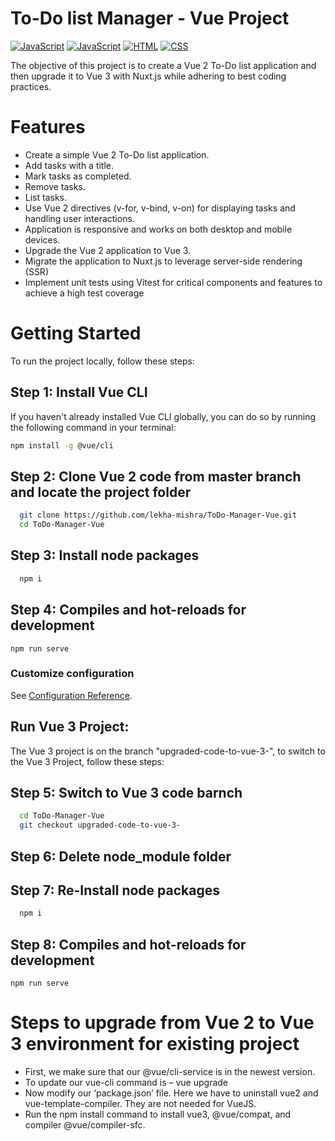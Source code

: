 # To-Do list Manager - Vue Project
[![JavaScript](https://img.shields.io/badge/Vue.js-35495E?style=for-the-badge&logo=vuedotjs&logoColor=4FC08D)](https://developer.mozilla.org/en-US/docs/Web/JavaScript)
[![JavaScript](https://img.shields.io/badge/javascript-%2320232a.svg?style=for-the-badge&logo=javascript&logoColor=%23F7DF1E)](https://developer.mozilla.org/en-US/docs/Web/JavaScript)
[![HTML](https://img.shields.io/badge/html-%2320232a.svg?style=for-the-badge&logo=html5&logoColor=%23E34F26)](https://developer.mozilla.org/en-US/docs/Web/HTML)
[![CSS](https://img.shields.io/badge/css-%2320232a.svg?style=for-the-badge&logo=css3&logoColor=%231572B6)](https://developer.mozilla.org/en-US/docs/Web/CSS)

The objective of this project is to create a Vue 2 To-Do list application and then
upgrade it to Vue 3 with Nuxt.js while adhering to best coding practices.

# Features
- Create a simple Vue 2 To-Do list application.
- Add tasks with a title.
- Mark tasks as completed.
- Remove tasks.
- List tasks.
- Use Vue 2 directives (v-for, v-bind, v-on) for displaying tasks and handling user interactions.
- Application is responsive and works on both desktop and mobile devices.
- Upgrade the Vue 2 application to Vue 3.
- Migrate the application to Nuxt.js to leverage server-side rendering (SSR)
- Implement unit tests using Vitest for critical components and features to achieve a high test
coverage

# Getting Started
To run the project locally, follow these steps:

## Step 1: Install Vue CLI

If you haven't already installed Vue CLI globally, you can do so by running the following command in your terminal:
```bash
npm install -g @vue/cli
```
## Step 2: Clone Vue 2 code from master branch and locate the project folder
 ```bash
   git clone https://github.com/lekha-mishra/ToDo-Manager-Vue.git
   cd ToDo-Manager-Vue
```

## Step 3: Install node packages
 ```bash
   npm i
```

## Step 4: Compiles and hot-reloads for development
```
npm run serve
```

### Customize configuration

See [Configuration Reference](https://cli.vuejs.org/config/).

## Run Vue 3 Project:
The Vue 3 project is on the branch "upgraded-code-to-vue-3-", to switch to the Vue 3 Project, follow these steps:

## Step 5: Switch to Vue 3 code barnch
 ```bash
   cd ToDo-Manager-Vue
   git checkout upgraded-code-to-vue-3-
```

## Step 6: Delete node_module folder

## Step 7: Re-Install node packages
 ```bash
   npm i
```
## Step 8: Compiles and hot-reloads for development
```
npm run serve
```

# Steps to upgrade from Vue 2 to Vue 3 environment for existing project
- First, we make sure that our @vue/cli-service is in the newest version.
- To update our vue-cli command is – vue upgrade
- Now modify our ‘package.json’ file. Here we have to uninstall vue2 and vue-template-compiler. They are not needed for VueJS.
- Run the npm install command to install vue3, @vue/compat, and compiler @vue/compiler-sfc.
